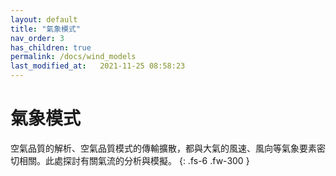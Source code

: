 ```yaml
---
layout: default
title: "氣象模式"
nav_order: 3
has_children: true
permalink: /docs/wind_models
last_modified_at:   2021-11-25 08:58:23
---
```


# 氣象模式

空氣品質的解析、空氣品質模式的傳輸擴散，都與大氣的風速、風向等氣象要素密切相關。此處探討有關氣流的分析與模擬。
{: .fs-6 .fw-300 }
